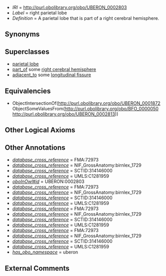  * *IRI* = http://purl.obolibrary.org/obo/UBERON_0002803
 * *Label* = right parietal lobe
 * *Definition* = A parietal lobe that is part of a right cerebral hemisphere.

## Synonyms


## Superclasses

 * [parietal lobe](../../UBERON/72/UBERON_0001872.md)
 * [part_of](../../BFO/50/BFO_0000050.md) some [right cerebral hemisphere](../../UBERON/13/UBERON_0002813.md)
 * [adjacent_to](../../RO/20/RO_0002220.md) some [longitudinal fissure](../../UBERON/21/UBERON_0002921.md)

## Equivalencies

 * ObjectIntersectionOf(<http://purl.obolibrary.org/obo/UBERON_0001872> ObjectSomeValuesFrom(<http://purl.obolibrary.org/obo/BFO_0000050> <http://purl.obolibrary.org/obo/UBERON_0002813>))

## Other Logical Axioms


## Other Annotations

 * *[database_cross_reference](../../ef/oboInOwl#hasDbXref.md)* = FMA:72973
 * *[database_cross_reference](../../ef/oboInOwl#hasDbXref.md)* = NIF_GrossAnatomy:birnlex_1729
 * *[database_cross_reference](../../ef/oboInOwl#hasDbXref.md)* = SCTID:314146000
 * *[database_cross_reference](../../ef/oboInOwl#hasDbXref.md)* = UMLS:C1281959
 * *[oboInOwl#id](../../id/oboInOwl#id.md)* = UBERON:0002803
 * *[database_cross_reference](../../ef/oboInOwl#hasDbXref.md)* = FMA:72973
 * *[database_cross_reference](../../ef/oboInOwl#hasDbXref.md)* = NIF_GrossAnatomy:birnlex_1729
 * *[database_cross_reference](../../ef/oboInOwl#hasDbXref.md)* = SCTID:314146000
 * *[database_cross_reference](../../ef/oboInOwl#hasDbXref.md)* = UMLS:C1281959
 * *[database_cross_reference](../../ef/oboInOwl#hasDbXref.md)* = FMA:72973
 * *[database_cross_reference](../../ef/oboInOwl#hasDbXref.md)* = NIF_GrossAnatomy:birnlex_1729
 * *[database_cross_reference](../../ef/oboInOwl#hasDbXref.md)* = SCTID:314146000
 * *[database_cross_reference](../../ef/oboInOwl#hasDbXref.md)* = UMLS:C1281959
 * *[database_cross_reference](../../ef/oboInOwl#hasDbXref.md)* = FMA:72973
 * *[database_cross_reference](../../ef/oboInOwl#hasDbXref.md)* = NIF_GrossAnatomy:birnlex_1729
 * *[database_cross_reference](../../ef/oboInOwl#hasDbXref.md)* = SCTID:314146000
 * *[database_cross_reference](../../ef/oboInOwl#hasDbXref.md)* = UMLS:C1281959
 * *[has_obo_namespace](../../ce/oboInOwl#hasOBONamespace.md)* = uberon

## External Comments

